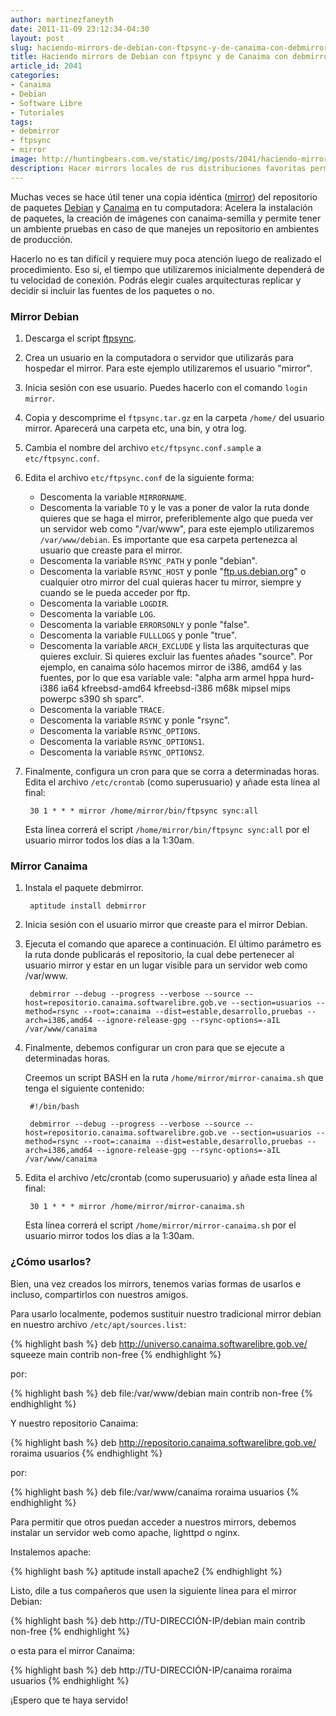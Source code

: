 ```yaml
---
author: martinezfaneyth
date: 2011-11-09 23:12:34-04:30
layout: post
slug: haciendo-mirrors-de-debian-con-ftpsync-y-de-canaima-con-debmirror
title: Haciendo mirrors de Debian con ftpsync y de Canaima con debmirror
article_id: 2041
categories:
- Canaima
- Debian
- Software Libre
- Tutoriales
tags:
- debmirror
- ftpsync
- mirror
image: http://huntingbears.com.ve/static/img/posts/2041/haciendo-mirrors-de-debian-con-ftpsync-y-de-canaima-con-debmirror__1.jpg
description: Hacer mirrors locales de rus distribuciones favoritas permite agilizar los procesos de desarrollo, entre otros beneficios.
---
```


Muchas veces se hace útil tener una copia idéntica ([mirror](http://www.debian.org/mirror/)) del repositorio de paquetes [Debian](ftp://ftp.us.debian.org/debian/) y [Canaima](http://repositorio.canaima.softwarelibre.gob.ve/) en tu computadora: Acelera la instalación de paquetes, la creación de imágenes con canaima-semilla y permite tener un ambiente pruebas en caso de que manejes un repositorio en ambientes de producción.

Hacerlo no es tan difícil y requiere muy poca atención luego de realizado el procedimiento. Eso sí, el tiempo que utilizaremos inicialmente dependerá de tu velocidad de conexión. Podrás elegir cuales arquitecturas replicar y decidir si incluir las fuentes de los paquetes o no.

### Mirror Debian

1. Descarga el script [ftpsync](http://ftp-master.debian.org/ftpsync.tar.gz).
2. Crea un usuario en la computadora o servidor que utilizarás para hospedar el mirror. Para este ejemplo utilizaremos el usuario "mirror".
3. Inicia sesión con ese usuario. Puedes hacerlo con el comando `login mirror`.
4. Copia y descomprime el `ftpsync.tar.gz` en la carpeta `/home/` del usuario mirror. Aparecerá una carpeta etc, una bin, y otra log.
5. Cambia el nombre del archivo `etc/ftpsync.conf.sample` a `etc/ftpsync.conf`.
6. Edita el archivo `etc/ftpsync.conf` de la siguiente forma:
    * Descomenta la variable `MIRRORNAME`.
    * Descomenta la variable `TO` y le vas a poner de valor la ruta donde quieres que se haga el mirror, preferiblemente algo que pueda ver un servidor web como "/var/www", para este ejemplo utilizaremos `/var/www/debian`. Es importante que esa carpeta pertenezca al usuario que creaste para el mirror.
    * Descomenta la variable `RSYNC_PATH` y ponle "debian".
    * Descomenta la variable `RSYNC_HOST` y ponle "[ftp.us.debian.org](ftp://ftp.us.debian.org/)" o cualquier otro mirror del cual quieras hacer tu mirror, siempre y cuando se le pueda acceder por ftp.
    * Descomenta la variable `LOGDIR`.
    * Descomenta la variable `LOG`.
    * Descomenta la variable `ERRORSONLY` y ponle "false".
    * Descomenta la variable `FULLLOGS` y ponle "true".
    * Descomenta la variable `ARCH_EXCLUDE` y lista las arquitecturas que quieres excluir. Si quieres excluir las fuentes añades "source". Por ejemplo, en canaima sólo hacemos mirror de i386, amd64 y las fuentes, por lo que esa variable vale: "alpha arm armel hppa hurd-i386 ia64 kfreebsd-amd64 kfreebsd-i386 m68k mipsel mips powerpc s390 sh sparc".
    * Descomenta la variable `TRACE`.
    * Descomenta la variable `RSYNC` y ponle "rsync".
    * Descomenta la variable `RSYNC_OPTIONS`.
    * Descomenta la variable `RSYNC_OPTIONS1`.
    * Descomenta la variable `RSYNC_OPTIONS2`.
7. Finalmente, configura un cron para que se corra a determinadas horas. Edita el archivo `/etc/crontab` (como superusuario) y añade esta línea al final:

        30 1 * * * mirror /home/mirror/bin/ftpsync sync:all

    Esta línea correrá el script `/home/mirror/bin/ftpsync sync:all` por el usuario mirror todos los días a la 1:30am.

### Mirror Canaima

1. Instala el paquete debmirror.

        aptitude install debmirror

2. Inicia sesión con el usuario mirror que creaste para el mirror Debian.
3. Ejecuta el comando que aparece a continuación. El último parámetro es la ruta donde publicarás el repositorio, la cual debe pertenecer al usuario mirror y estar en un lugar visible para un servidor web como /var/www.

        debmirror --debug --progress --verbose --source --host=repositorio.canaima.softwarelibre.gob.ve --section=usuarios --method=rsync --root=:canaima --dist=estable,desarrollo,pruebas --arch=i386,amd64 --ignore-release-gpg --rsync-options=-aIL /var/www/canaima

4. Finalmente, debemos configurar un cron para que se ejecute a determinadas horas.

    Creemos un script BASH en la ruta `/home/mirror/mirror-canaima.sh` que tenga el siguiente contenido:

        #!/bin/bash

        debmirror --debug --progress --verbose --source --host=repositorio.canaima.softwarelibre.gob.ve --section=usuarios --method=rsync --root=:canaima --dist=estable,desarrollo,pruebas --arch=i386,amd64 --ignore-release-gpg --rsync-options=-aIL /var/www/canaima

5. Edita el archivo /etc/crontab (como superusuario) y añade esta línea al final:

        30 1 * * * mirror /home/mirror/mirror-canaima.sh

    Esta línea correrá el script `/home/mirror/mirror-canaima.sh` por el usuario mirror todos los días a la 1:30am.

### ¿Cómo usarlos?

Bien, una vez creados los mirrors, tenemos varias formas de usarlos e incluso, compartirlos con nuestros amigos.

Para usarlo localmente, podemos sustituir nuestro tradicional mirror debian en nuestro archivo `/etc/apt/sources.list`:

{% highlight bash %}
deb http://universo.canaima.softwarelibre.gob.ve/ squeeze main contrib non-free
{% endhighlight %}

por:

{% highlight bash %}
deb file:/var/www/debian main contrib non-free
{% endhighlight %}

Y nuestro repositorio Canaima:

{% highlight bash %}
deb http://repositorio.canaima.softwarelibre.gob.ve/ roraima usuarios
{% endhighlight %}

por:

{% highlight bash %}
deb file:/var/www/canaima roraima usuarios
{% endhighlight %}

Para permitir que otros puedan acceder a nuestros mirrors, debemos instalar un servidor web como apache, lighttpd o nginx.

Instalemos apache:

{% highlight bash %}
aptitude install apache2
{% endhighlight %}

Listo, dile a tus compañeros que usen la siguiente línea para el mirror Debian:

{% highlight bash %}
deb http://TU-DIRECCIÓN-IP/debian main contrib non-free
{% endhighlight %}

o esta para el mirror Canaima:

{% highlight bash %}
deb http://TU-DIRECCIÓN-IP/canaima roraima usuarios
{% endhighlight %}

¡Espero que te haya servido!
